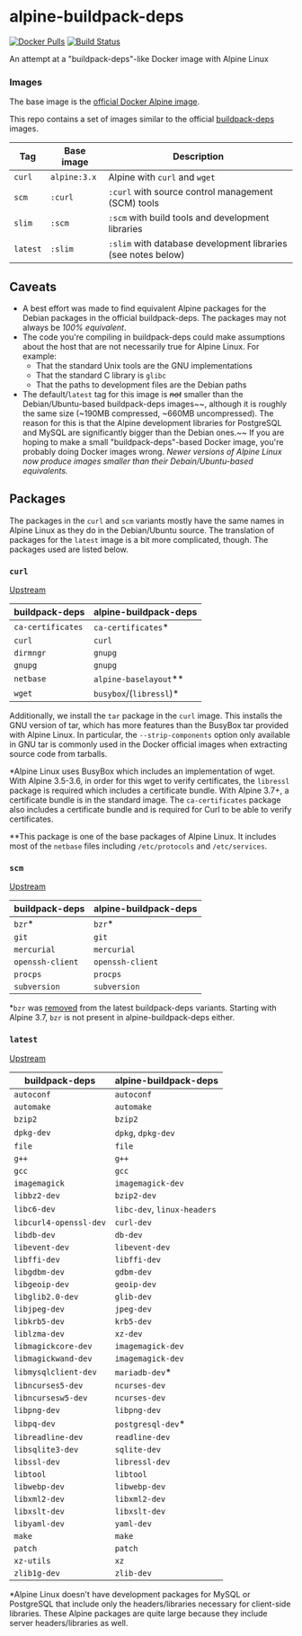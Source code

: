 # alpine-buildpack-deps

[![Docker Pulls](https://img.shields.io/docker/pulls/praekeltfoundation/alpine-buildpack-deps.svg)](https://hub.docker.com/r/praekeltfoundation/alpine-buildpack-deps/)
[![Build Status](https://img.shields.io/travis/praekeltfoundation/alpine-buildpack-deps/master.svg)](https://travis-ci.org/praekeltfoundation/alpine-buildpack-deps)

An attempt at a "buildpack-deps"-like Docker image with Alpine Linux

### Images
The base image is the [official Docker Alpine image](https://hub.docker.com/_/alpine/).

This repo contains a set of images similar to the official [buildpack-deps](https://hub.docker.com/_/buildpack-deps/) images.

| **Tag**  | **Base image** | **Description**                                               |
|----------|----------------|---------------------------------------------------------------|
| `curl`   | `alpine:3.x`   | Alpine with `curl` and `wget`                                 |
| `scm`    | `:curl`        | `:curl` with source control management (SCM) tools            |
| `slim`   | `:scm`         | `:scm` with build tools and development libraries             |
| `latest` | `:slim`        | `:slim` with database development libraries (see notes below) |

## Caveats
* A best effort was made to find equivalent Alpine packages for the Debian packages in the official buildpack-deps. The packages may not always be *100% equivalent*.
* The code you're compiling in buildpack-deps could make assumptions about the host that are not necessarily true for Alpine Linux. For example:
  * That the standard Unix tools are the GNU implementations
  * That the standard C library is `glibc`
  * That the paths to development files are the Debian paths
* The default/`latest` tag for this image is ~~*not*~~ smaller than the Debian/Ubuntu-based buildpack-deps images~~, although it is roughly the same size (~190MB compressed, ~660MB uncompressed). The reason for this is that the Alpine development libraries for PostgreSQL and MySQL are significantly bigger than the Debian ones.~~ If you are hoping to make a small "buildpack-deps"-based Docker image, you're probably doing Docker images wrong. _Newer versions of Alpine Linux now produce images smaller than their Debain/Ubuntu-based equivalents._

## Packages
The packages in the `curl` and `scm` variants mostly have the same names in Alpine Linux as they do in the Debian/Ubuntu source. The translation of packages for the `latest` image is a bit more complicated, though. The packages used are listed below.

### `curl`
[Upstream](https://github.com/docker-library/buildpack-deps/blob/9f60e19008458220114f1a0b6cd3710f1015d402/stretch/curl/Dockerfile)

| **buildpack-deps** | **alpine-buildpack-deps** |
|--------------------|---------------------------|
| `ca-certificates`  | `ca-certificates`*        |
| `curl`             | `curl`                    |
| `dirmngr`          | `gnupg`                   |
| `gnupg`            | `gnupg`                   |
| `netbase`          | `alpine-baselayout`**     |
| `wget`             | `busybox`/(`libressl`)*   |

Additionally, we install the `tar` package in the `curl` image. This installs the GNU version of tar, which has more features than the BusyBox tar provided with Alpine Linux. In particular, the `--strip-components` option only available in GNU tar is commonly used in the Docker official images when extracting source code from tarballs.

\*Alpine Linux uses BusyBox which includes an implementation of wget. With Alpine 3.5-3.6, in order for this wget to verify certificates, the `libressl` package is required which includes a certificate bundle. With Alpine 3.7+, a certificate bundle is in the standard image. The `ca-certificates` package also includes a certificate bundle and is required for Curl to be able to verify certificates.

\**This package is one of the base packages of Alpine Linux. It includes most of the `netbase` files including `/etc/protocols` and `/etc/services`.

### `scm`
[Upstream](https://github.com/docker-library/buildpack-deps/blob/1845b3f918f69b4c97912b0d4d68a5658458e84f/stretch/scm/Dockerfile)

| **buildpack-deps** | **alpine-buildpack-deps** |
|--------------------|---------------------------|
| `bzr`*             | `bzr`*                    |
| `git`              | `git`                     |
| `mercurial`        | `mercurial`               |
| `openssh-client`   | `openssh-client`          |
| `procps`           | `procps`                  |
| `subversion`       | `subversion`              |

\*`bzr` was [removed](https://github.com/docker-library/buildpack-deps/pull/66) from the latest buildpack-deps variants. Starting with Alpine 3.7, `bzr` is not present in alpine-buildpack-deps either.

### `latest`
[Upstream](https://github.com/docker-library/buildpack-deps/blob/587934fb063d770d0611e94b57c9dd7a38edf928/stretch/Dockerfile)

| **buildpack-deps**     | **alpine-buildpack-deps**      |
|------------------------|-----------------------------|
| `autoconf`             | `autoconf`                  |
| `automake`             | `automake`                  |
| `bzip2`                | `bzip2`                     |
| `dpkg-dev`             | `dpkg`, `dpkg-dev`          |
| `file`                 | `file`                      |
| `g++`                  | `g++`                       |
| `gcc`                  | `gcc`                       |
| `imagemagick`          | `imagemagick-dev`           |
| `libbz2-dev`           | `bzip2-dev`                 |
| `libc6-dev`            | `libc-dev`, `linux-headers` |
| `libcurl4-openssl-dev` | `curl-dev`                  |
| `libdb-dev`            | `db-dev`                    |
| `libevent-dev`         | `libevent-dev`              |
| `libffi-dev`           | `libffi-dev`                |
| `libgdbm-dev`          | `gdbm-dev`                  |
| `libgeoip-dev`         | `geoip-dev`                 |
| `libglib2.0-dev`       | `glib-dev`                  |
| `libjpeg-dev`          | `jpeg-dev`                  |
| `libkrb5-dev`          | `krb5-dev`                  |
| `liblzma-dev`          | `xz-dev`                    |
| `libmagickcore-dev`    | `imagemagick-dev`           |
| `libmagickwand-dev`    | `imagemagick-dev`           |
| `libmysqlclient-dev`   | `mariadb-dev`*              |
| `libncurses5-dev`      | `ncurses-dev`               |
| `libncursesw5-dev`     | `ncurses-dev`               |
| `libpng-dev`           | `libpng-dev`                |
| `libpq-dev`            | `postgresql-dev`*           |
| `libreadline-dev`      | `readline-dev`              |
| `libsqlite3-dev`       | `sqlite-dev`                |
| `libssl-dev`           | `libressl-dev`              |
| `libtool`              | `libtool`                   |
| `libwebp-dev`          | `libwebp-dev`               |
| `libxml2-dev`          | `libxml2-dev`               |
| `libxslt-dev`          | `libxslt-dev`               |
| `libyaml-dev`          | `yaml-dev`                  |
| `make`                 | `make`                      |
| `patch`                | `patch`                     |
| `xz-utils`             | `xz`                        |
| `zlib1g-dev`           | `zlib-dev`                  |

\*Alpine Linux doesn't have development packages for MySQL or PostgreSQL that include only the headers/libraries necessary for client-side libraries. These Alpine packages are quite large because they include server headers/libraries as well.
